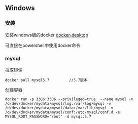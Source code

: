 ## Windows

### 安装

安装windows版的docker [docker-desktop](https://www.docker.com/products/docker-desktop/)

可直接在powershell中使用docker命令





### mysql

拉取镜像

```
docker pull mysql5.7         //5.7版本
```

创建容器

```
docker run -p 3306:3306 --privileged=true  --name mysql -v /d/dev/docker/mydata/mysql/log:/var/log/mysql -v /d/dev/docker/mydata/mysql/data:/var/lib/mysql -v /d/dev/docker/mydata/mysql/conf:/etc/mysql/conf.d -e MYSQL_ROOT_PASSWORD="root" -d mysql:5.7
```

